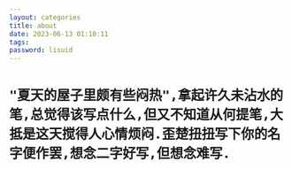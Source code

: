 ```yaml
---
layout: categories
title: about
date: 2023-06-13 01:10:11
tags: 
password: lisuid
---
```

# ```"夏天的屋子里颇有些闷热",拿起许久未沾水的笔,总觉得该写点什么,但又不知道从何提笔,大抵是这天搅得人心情烦闷.歪楚扭扭写下你的名字便作罢,想念二字好写,但想念难写.```
